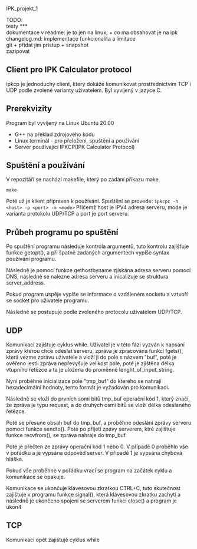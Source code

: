 IPK_projekt_1


TODO:<br /> 
testy ***<br />
dokumentace v readme: je to jen na linux, + co ma obsahovat je na ipk  <br />
changelog.md: implementace funkcionalita a limitace <br />
git + přidat jim pristup + snapshot <br />
zazipovat <br />




## Client pro IPK Calculator protocol

ipkcp je jednoduchý client, který dokáže komunikovat prostřednictvím TCP i UDP podle zvolené varianty uživatelem. Byl vyvíjený v jazyce C.

## Prerekvizity

Program byl vyvíjený na Linux Ubuntu 20.00

- G++ na překlad zdrojového kódu
- Linux terminál - pro přeložení, spuštění a používání
- Server používající IPKCP(IPK Calculator Protocol)

## Spuštění a používání

V repozitáři se nachází makefile, který po zadání příkazu make. 

```
make
```

Poté už je klient připraven k používání. Spuštění se provede: 
`ipkcpc -h <host> -p <port> -m <mode>`
Přičemž host je IPV4 adresa serveru, mode je varianta protokolu UDP/TCP a port je port serveru.

## Průbeh programu po spuštění

Po spuštění programu následuje kontrola argumentů, tuto kontrolu zajišťuje funkce getopt(), a při špatně zadaných argumentech vypíše syntax používání programu.

Následně je pomocí funkce gethostbyname zjískána adresa serveru pomocí DNS, následně se nalezne adresa serveru a inicalizuje se struktura server_address.

Pokud program uspěje vypíše se informace o vzdáleném socketu a vztvoří se socket pro uživatele programu.

Následně se postupuje podle zvoleného protocolu uživatelem UDP/TCP.

## UDP
 
Komunikaci zajištuje cyklus while.
Uživatel je v této fázi vyzván k napsání zprávy kterou chce odeslat serveru, zpráva je zpracována funkcí fgets(), která vezme zprávu uživatele a vloží ji do pole s názvem "buf", poté je ověřeno jestli zpráva nepřevyšuje velikost pole, poté je zjištěna délka vtupního řetězce a ta je uložena do proměnné lenght_of_input_string.

Nyní proběhne inicializace pole "tmp_buf" do kterého se nahrají hexadecimální hodnoty, tento formát je vyžadován pro komunikaci.

Následně se vloží do prvních somi bitů tmp_buf operační kód 1, který značí, že zpráva je typu request, a do druhých osmi bitů se vloží délka odeslaného řetězce.

Poté se přesune obsah buf do tmp_buf, a proběhne odeslání zprávy serveru pomocí funkce sendto(). Poté po přijetí zpávy serverem, ktré zajištuje funkce recvfrom(), se zpráva nahraje do tmp_buf.

Poté je přečten ze zprávy operační kód 1 nebo 0. V případě 0 proběhlo vše v pořádku a je vypsána odpověd server. V případě 1 je vypsána chybová hláška.

Pokud vše proběhne v pořádku vrací se program na začátek cyklu a komunikace se opakuje.

Komunikace se ukončuje klávesovou zkratkou CTRL+C, tuto skutečnost zajištuje v programu funkce signal(), která klávesovou zkratku zachytí a následně je ukončeno spojení se serverem funkcí close() a program je ukon4


## TCP

Komunikaci opět zajištujě cyklus while












